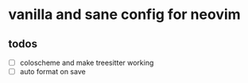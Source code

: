 # vanilla and sane config for neovim

## todos

- [ ] coloscheme and make treesitter working
- [ ] auto format on save
